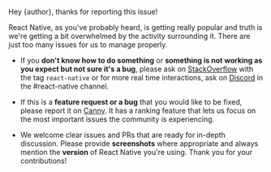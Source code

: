 Hey {author}, thanks for reporting this issue!

React Native, as you've probably heard, is getting really popular and truth is we're getting a bit overwhelmed by the activity surrounding it. There are just too many issues for us to manage properly.

- If you **don't know how to do something** or **something is not working as you expect but not sure it's a bug**, please ask on [StackOverflow](https://stackoverflow.com/questions/tagged/react-native) with the tag `react-native` or for more real time interactions, ask on [Discord](https://discord.gg/0ZcbPKXt5bZjGY5n) in the #react-native channel.

- If this is a **feature request or a bug** that you would like to be fixed, please report it on [Canny](https://react-native.canny.io/feature-requests). It has a ranking feature that lets us focus on the most important issues the community is experiencing.

- We welcome clear issues and PRs that are ready for in-depth discussion. Please provide **screenshots** where appropriate and always mention the **version** of React Native you're using. Thank you for your contributions!
